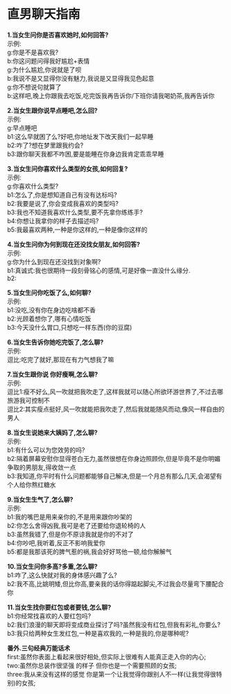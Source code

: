 # 直男聊天指南
**1.当女生问你是否喜欢她时,如何回答?**  
  示例:  
  g:你是不是喜欢我?   
  b:你这问题问得我好尴尬+表情  
  g:为什么尴尬,你说就是了呗  
  b:我说不是又显得你没有魅力,我说是又显得我见色起意  
  g:你不想说句就算了  
  b:这样吧,晚上你跟我去吃饭,吃完饭我再告诉你/下班你请我喝奶茶,我再告诉你  

**2.当女生跟你说早点睡吧,怎么回?**  
  示例:  
  g:早点睡吧  
  b1:这么早就困了么?好吧,你地址发下改天我们一起早睡  
  b2:咋了?想在梦里跟我约会?  
  b3:跟你聊天我都不咋困,要是能睡在你身边我肯定乖乖早睡  
  
**3.当女生问你喜欢什么类型的女孩,如何回复?**  
  示例:  
  g:你喜欢什么类型?  
  b1:怎么了,你是想知道自己有没有达标吗?  
  b2:我要是说了,你会变成我喜欢的类型吗?  
  b3:我也不知道我喜欢什么类型,要不先拿你练练手?  
  b4:你想让我拿你的样子去描述吗?  
  b5:我最喜欢两种,一种是你这样的,一种是像你这样的  
  
**4.当女生问你为何到现在还没找女朋友,如何回答?**  
   示例:  
   g:你为什么到现在还没找到对象啊?  
   b1:真诚式:我也很期待一段刻骨铭心的感情,可是好像一直没什么缘分.  
   b2:  
   
**5.当女生问你吃饭了么,如何聊?**  
   示例:  
   b1:没吃,没有你在身边吃啥都不香  
   b2:光顾着想你了,哪有心情吃饭  
   b3:今天没什么胃口,只想吃一样东西(你的豆腐)  
   
**6.当女生告诉你她吃完饭了,怎么聊?**  
   示例:  
   逗比:吃完了就好,那现在有力气想我了嘛  
   
**7.当女生跟你说 你好瘦啊,怎么聊?**  
   示例:  
   逗比1:瘦不好么,风一吹就把我吹走了,这样我就可以随心所欲环游世界了,不过去哪旅游我可控制不  
   逗比2:其实瘦点挺好,风一吹就能把我吹走了,然后我就能随风而动,像风一样自由的男人  
   
**8.当女生说她来大姨妈了,怎么聊?**  
   示例:  
   b1:有什么可以为您效劳的吗?  
   b2:隔着屏幕安慰你显得苍白无力,虽然很想在你身边照顾你,但是毕竟不是你明媚争取的男朋友,得收敛一点  
   b3:我知道,你平时有什么问题都能够自己解决,但是一个月总有那么几天,会渴望有个人给你熬红糖水  
   
**9.当女生生气了,怎么聊?**  
   示例:  
   b1:我的嘴巴是用来亲你的,不是用来跟你吵架的  
   b2:你怎么舍得凶我,我可是老了还要给你退轮椅的人  
   b3:虽然我错了,但是你不原谅我就是你的不对了  
   b4:你吵吧,我听着,反正不影响我爱你  
   b5:都是我那该死的脾气惹的祸,我会好好骂他一顿,给你解解气  
 
**10.当女生问你多高?多重,怎么聊?**   
   b1:咋了,这么快就对我的身体感兴趣了么?  
   b2:我不高,比姚明矮,但比你高,要亲我的话你得踮起脚尖,不过我会尽量弯下腰配合你  
   
**11.当女生找你要红包或者要钱,怎么聊?**   
   b1:你经常找喜欢的人要红包吗?  
   b2:我们浪漫的聊天即将变成商业探讨了吗?虽然我没有红包,但我有彩礼,你要么?  
   b3:我只给两种女生发红包,一种是喜欢我的,一种是我的,你是哪种呢?  
   
**番外.三句经典万能话术**  
   first:虽然你表面上看起来很好相处,但实际上很难有人能真正走入你的内心;  
   two:虽然你总装作很坚强 的样子 但你也是一个需要照顾的女孩;  
   three:我从来没有这样的感觉 你是第一个让我觉得你跟别人不一样(让我觉得很特别)的女孩;  
   